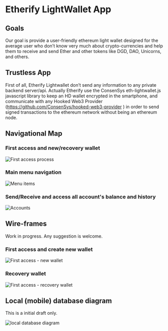 # Etherify LightWallet App

## Goals

Our goal is provide a user-friendly ethereum light wallet designed for the average user who don’t know very much about  crypto-currencies and help them to receive and send Ether and other tokens like DGD, DAO, Unicorns, and others.

## Trustless App

First of all, Etherify Lightwallet don’t send any information to any private backend server/api. Actually Etherify use the ConsenSys  eth-lightwallet.js javascript library to keep an HD wallet encrypted in the smartphone, and communicate with any Hooked Web3 Provider (https://github.com/ConsenSys/hooked-web3-provider ) in order to send signed transactions to the ethereum network without being an ethereum node.


## Navigational Map

### First access and new/recovery wallet

![First access process](https://github.com/etherifyapps/lightwallet/blob/master/docs/img/NavMap-01.Welcome.png)

### Main menu navigation

![Menu items](https://github.com/etherifyapps/lightwallet/blob/master/docs/img/NavMap-02.MenuItems.png)

### Send/Receive and access all account's balance and history

![Accounts](https://github.com/etherifyapps/lightwallet/blob/master/docs/img/NavMap-03.Accounts.png)


## Wire-frames

Work in progress. Any suggestion is welcome.

### First access and create new wallet

![First access - new wallet](https://github.com/etherifyapps/lightwallet/blob/master/docs/img/wireframes1-NewWallet.jpg)

### Recovery wallet

![First access - recovery wallet](https://github.com/etherifyapps/lightwallet/blob/master/docs/img/wireframes2-RecoveryWallet.jpg)

## Local (mobile) database diagram

This is a initial draft only.

![local database diagram](https://github.com/etherifyapps/lightwallet/blob/master/docs/img/localdatabase.png)
